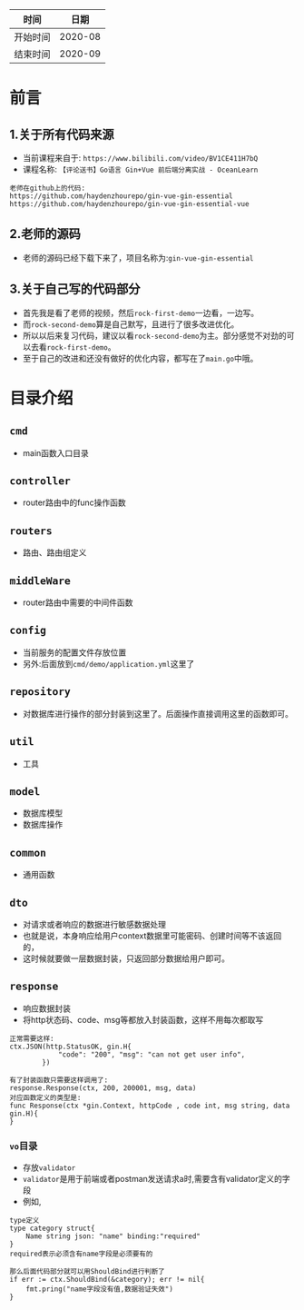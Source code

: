 时间 | 日期
--- | --- 
开始时间 | 2020-08
结束时间 | 2020-09

# 前言
## 1.关于所有代码来源
+ 当前课程来自于: `https://www.bilibili.com/video/BV1CE411H7bQ`
+ 课程名称: `【评论送书】Go语言 Gin+Vue 前后端分离实战 - OceanLearn`
```
老师在github上的代码:
https://github.com/haydenzhourepo/gin-vue-gin-essential
https://github.com/haydenzhourepo/gin-vue-gin-essential-vue
```

## 2.老师的源码
+ 老师的源码已经下载下来了，项目名称为:`gin-vue-gin-essential`

## 3.关于自己写的代码部分
+ 首先我是看了老师的视频，然后`rock-first-demo`一边看，一边写。
+ 而`rock-second-demo`算是自己默写，且进行了很多改进优化。
+ 所以以后来复习代码，建议以看`rock-second-demo`为主。部分感觉不对劲的可以去看`rock-first-demo`。
+ 至于自己的改进和还没有做好的优化内容，都写在了`main.go`中哦。

# 目录介绍
## `cmd`
+ main函数入口目录

## `controller`
+ router路由中的func操作函数

## `routers`
+ 路由、路由组定义

## `middleWare`
+ router路由中需要的中间件函数

## `config`
+ 当前服务的配置文件存放位置
+ 另外:后面放到`cmd/demo/application.yml`这里了

## `repository`
+ 对数据库进行操作的部分封装到这里了。后面操作直接调用这里的函数即可。

## `util`
+ 工具

## `model`
+ 数据库模型
+ 数据库操作

## `common`
+ 通用函数

## `dto`
+ 对请求或者响应的数据进行敏感数据处理
+ 也就是说，本身响应给用户context数据里可能密码、创建时间等不该返回的，
+ 这时候就要做一层数据封装，只返回部分数据给用户即可。

## `response`
+ 响应数据封装
+ 将http状态码、code、msg等都放入封装函数，这样不用每次都取写
```
正常需要这样:
ctx.JSON(http.StatusOK, gin.H{
			"code": "200", "msg": "can not get user info",
		})

有了封装函数只需要这样调用了:
response.Response(ctx, 200, 200001, msg, data)
对应函数定义的类型是:
func Response(ctx *gin.Context, httpCode , code int, msg string, data gin.H){
}
```

### `vo`目录
+ 存放`validator`
+ `validator`是用于前端或者postman发送请求a时,需要含有validator定义的字段
+ 例如,
```
type定义
type category struct{
    Name string json: "name" binding:"required"
}
required表示必须含有name字段是必须要有的

那么后面代码部分就可以用ShouldBind进行判断了
if err := ctx.ShouldBind(&category); err != nil{
    fmt.pring("name字段没有值,数据验证失效")
}
```